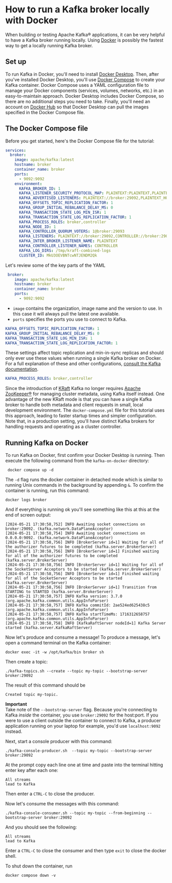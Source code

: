 <!-- title: How to run Kafka locally with Docker -->
<!-- description: In this tutorial, learn how to run a Kafka broker locally on your laptop, with step-by-step instructions and supporting code. -->

# How to run a Kafka broker locally with Docker

When building or testing Apache Kafka® applications, it can be very helpful to have a Kafka broker running locally.  Using [Docker](https://www.docker.com/) is possibly the fastest way to get a locally running Kafka broker.

## Set up

To run Kafka in Docker, you'll need to install [Docker Desktop](https://www.docker.com/products/docker-desktop/). Then, after you've installed Docker Desktop, you'll use [Docker Compose](https://docs.docker.com/compose/) to create your Kafka container.  Docker Compose uses a YAML configuration file to manage your Docker components (services, volumes, networks, etc.) in an easy-to-maintain approach.  Docker Desktop includes Docker Compose, so there are no additional steps you need to take.
Finally, you'll need an account on [Docker Hub](https://hub.docker.com/explore) so that Docker Desktop can pull the images specified in the Docker Compose file.
  
## The Docker Compose file

Before you get started, here's the Docker Compose file for the tutorial:

```yaml
services:
  broker:
    image: apache/kafka:latest
    hostname: broker
    container_name: broker
    ports:
      - 9092:9092
    environment:
      KAFKA_BROKER_ID: 1
      KAFKA_LISTENER_SECURITY_PROTOCOL_MAP: PLAINTEXT:PLAINTEXT,PLAINTEXT_HOST:PLAINTEXT,CONTROLLER:PLAINTEXT
      KAFKA_ADVERTISED_LISTENERS: PLAINTEXT://broker:29092,PLAINTEXT_HOST://localhost:9092
      KAFKA_OFFSETS_TOPIC_REPLICATION_FACTOR: 1
      KAFKA_GROUP_INITIAL_REBALANCE_DELAY_MS: 0
      KAFKA_TRANSACTION_STATE_LOG_MIN_ISR: 1
      KAFKA_TRANSACTION_STATE_LOG_REPLICATION_FACTOR: 1
      KAFKA_PROCESS_ROLES: broker,controller
      KAFKA_NODE_ID: 1
      KAFKA_CONTROLLER_QUORUM_VOTERS: 1@broker:29093
      KAFKA_LISTENERS: PLAINTEXT://broker:29092,CONTROLLER://broker:29093,PLAINTEXT_HOST://0.0.0.0:9092
      KAFKA_INTER_BROKER_LISTENER_NAME: PLAINTEXT
      KAFKA_CONTROLLER_LISTENER_NAMES: CONTROLLER
      KAFKA_LOG_DIRS: /tmp/kraft-combined-logs
      CLUSTER_ID: MkU3OEVBNTcwNTJENDM2Qk
```
Let's review some of the key parts of the YAML 

```yaml
 broker:
    image: apache/kafka:latest
    hostname: broker
    container_name: broker
    ports:
      - 9092:9092
```
 - `image`  contains the organization, image name and the version to use.  In this case it will always pull the latest one available.
 - `ports` specifies the ports you use to connect to Kafka.

```yaml
KAFKA_OFFSETS_TOPIC_REPLICATION_FACTOR: 1
KAFKA_GROUP_INITIAL_REBALANCE_DELAY_MS: 0
KAFKA_TRANSACTION_STATE_LOG_MIN_ISR: 1
KAFKA_TRANSACTION_STATE_LOG_REPLICATION_FACTOR: 1
```
These settings affect topic replication and min-in-sync replicas and should only ever use these values when running a single Kafka broker on Docker. For a full explanation of these and other configurations,
[consult the Kafka documentation](https://docs.confluent.io/platform/current/installation/configuration/broker-configs.html#cp-config-brokers).

```yaml
KAFKA_PROCESS_ROLES: broker,controller
```

Since the introduction of [KRaft](https://docs.confluent.io/platform/current/kafka-metadata/kraft.html) Kafka no longer requires [Apache ZooKeeper®](https://zookeeper.apache.org/) for managing cluster metadata, using Kafka itself instead.  One advantage of the new KRaft mode is that you can have a single Kafka broker to handle both metadata and client requests in small, local development environment.  The `docker-compose.yml` file for this tutorial uses this approach, leading to faster startup times and simpler configuration.  Note that, in a production setting, you'll have distinct Kafka brokers for handling requests and operating as a cluster controller.

## Running Kafka on Docker

To run Kafka on Docker, first confirm your Docker Desktop is running.  Then execute the following command from the `kafka-on-docker` directory:

```shell
 docker compose up -d
```

The `-d` flag runs the docker container in detached mode which is similar to running Unix commands in the background by appending `&`.  To confirm the container is running, run this command:
```shell
docker logs broker
```
And if everything is running ok you'll see something like this at this at the end of screen output:

```text
[2024-05-21 17:30:58,752] INFO Awaiting socket connections on broker:29092. (kafka.network.DataPlaneAcceptor)
[2024-05-21 17:30:58,754] INFO Awaiting socket connections on 0.0.0.0:9092. (kafka.network.DataPlaneAcceptor)
[2024-05-21 17:30:58,756] INFO [BrokerServer id=1] Waiting for all of the authorizer futures to be completed (kafka.server.BrokerServer)
[2024-05-21 17:30:58,756] INFO [BrokerServer id=1] Finished waiting for all of the authorizer futures to be completed (kafka.server.BrokerServer)
[2024-05-21 17:30:58,756] INFO [BrokerServer id=1] Waiting for all of the SocketServer Acceptors to be started (kafka.server.BrokerServer)
[2024-05-21 17:30:58,756] INFO [BrokerServer id=1] Finished waiting for all of the SocketServer Acceptors to be started (kafka.server.BrokerServer)
[2024-05-21 17:30:58,756] INFO [BrokerServer id=1] Transition from STARTING to STARTED (kafka.server.BrokerServer)
[2024-05-21 17:30:58,757] INFO Kafka version: 3.7.0 (org.apache.kafka.common.utils.AppInfoParser)
[2024-05-21 17:30:58,757] INFO Kafka commitId: 2ae524ed625438c5 (org.apache.kafka.common.utils.AppInfoParser)
[2024-05-21 17:30:58,757] INFO Kafka startTimeMs: 1716312658757 (org.apache.kafka.common.utils.AppInfoParser)
[2024-05-21 17:30:58,758] INFO [KafkaRaftServer nodeId=1] Kafka Server started (kafka.server.KafkaRaftServer)
```

Now let's produce and consume a message! To produce a message, let's open a command terminal on the Kafka container:

```shell
docker exec -it -w /opt/kafka/bin broker sh
```

Then create a topic:
```shell
./kafka-topics.sh --create --topic my-topic --bootstrap-server broker:29092
```
The result of this command should be 
```text
Created topic my-topic.
```

**Important**   
Take note of the `--bootstrap-server` flag.  Because you're connecting to Kafka *_inside_* the container, you use `broker:29092` for the host:port.  If you were to use a client outside the container to connect to Kafka, a producer application running on your laptop for example, you'd use `localhost:9092` instead.

Next, start a console producer with this command:
 
```shell
./kafka-console-producer.sh  --topic my-topic --bootstrap-server broker:29092
```

At the prompt copy each line one at time and paste into the terminal hitting enter key after each one:
```shell
All streams
lead to Kafka
```
Then enter a `CTRL-C` to close the producer.

Now let's consume the messages with this command:

```shell
./kafka-console-consumer.sh --topic my-topic --from-beginning --bootstrap-server broker:29092
```
And you should see the following:
```text
All streams
lead to Kafka
```

Enter a `CTRL-C` to close the consumer and then type `exit` to close the docker shell.

To shut down the container, run
```shell
docker compose down -v
```